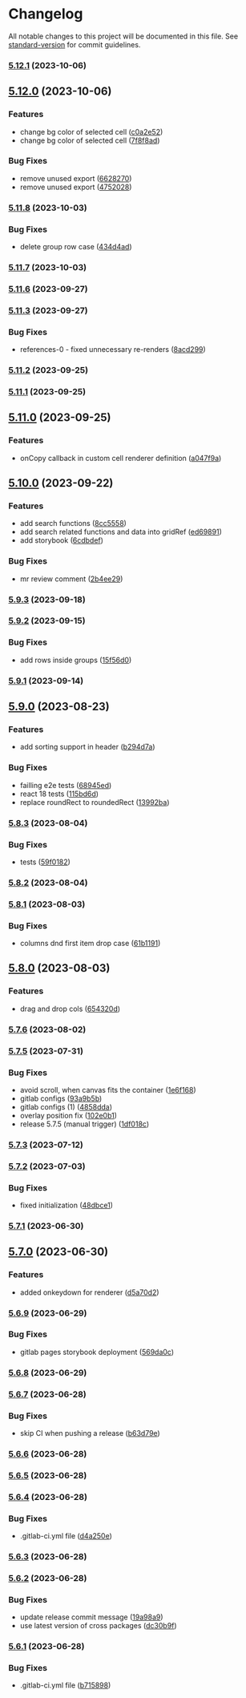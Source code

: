 # Changelog

All notable changes to this project will be documented in this file. See [standard-version](https://github.com/conventional-changelog/standard-version) for commit guidelines.

### [5.12.1](https://gitlab.workfront.tech/maestro/glide-data-grid/compare/v5.12.0...v5.12.1) (2023-10-06)

## [5.12.0](https://gitlab.workfront.tech/maestro/glide-data-grid/compare/v5.11.8...v5.12.0) (2023-10-06)


### Features

* change bg color of selected cell ([c0a2e52](https://gitlab.workfront.tech/maestro/glide-data-grid/commit/c0a2e5282d1f3187180ab128683f52d3e3c62897))
* change bg color of selected cell ([7f8f8ad](https://gitlab.workfront.tech/maestro/glide-data-grid/commit/7f8f8ad4037be896da7b44ecee8868176d0d81e5))


### Bug Fixes

* remove unused export ([6628270](https://gitlab.workfront.tech/maestro/glide-data-grid/commit/662827063d8d9c6b79cae9879c1f0c3e3f1092ac))
* remove unused export ([4752028](https://gitlab.workfront.tech/maestro/glide-data-grid/commit/4752028493204ebc59a9625c662e6b793e802f21))

### [5.11.8](https://gitlab.workfront.tech/maestro/glide-data-grid/compare/v5.11.7...v5.11.8) (2023-10-03)


### Bug Fixes

* delete group row case ([434d4ad](https://gitlab.workfront.tech/maestro/glide-data-grid/commit/434d4ad3063bc79cecc84f362d008df4066a64aa))

### [5.11.7](https://gitlab.workfront.tech/maestro/glide-data-grid/compare/v5.11.4...v5.11.7) (2023-10-03)

### [5.11.6](https://gitlab.workfront.tech/maestro/glide-data-grid/compare/v5.11.3...v5.11.4) (2023-09-27)

### [5.11.3](https://gitlab.workfront.tech/maestro/glide-data-grid/compare/v5.11.2...v5.11.3) (2023-09-27)

### Bug Fixes

- references-0 - fixed unnecessary re-renders ([8acd299](https://gitlab.workfront.tech/maestro/glide-data-grid/commit/8acd2992539208229e243d3259b10810f74a8e3e))

### [5.11.2](https://gitlab.workfront.tech/maestro/glide-data-grid/compare/v5.11.1...v5.11.2) (2023-09-25)

### [5.11.1](https://gitlab.workfront.tech/maestro/glide-data-grid/compare/v5.11.0...v5.11.1) (2023-09-25)

## [5.11.0](https://gitlab.workfront.tech/maestro/glide-data-grid/compare/v5.10.0...v5.11.0) (2023-09-25)

### Features

- onCopy callback in custom cell renderer definition ([a047f9a](https://gitlab.workfront.tech/maestro/glide-data-grid/commit/a047f9a85d2df1c7a2d7dcea3ce4a13d9607da18))

## [5.10.0](https://gitlab.workfront.tech/maestro/glide-data-grid/compare/v5.9.3...v5.10.0) (2023-09-22)

### Features

- add search functions ([8cc5558](https://gitlab.workfront.tech/maestro/glide-data-grid/commit/8cc5558f2bc973e7e87386f0f38a3c1eabd1d88d))
- add search related functions and data into gridRef ([ed69891](https://gitlab.workfront.tech/maestro/glide-data-grid/commit/ed698912683dc22c235426ba0ebf2fa84787dab2))
- add storybook ([6cdbdef](https://gitlab.workfront.tech/maestro/glide-data-grid/commit/6cdbdef62c61f60dcf5cf13db4a61a3e055717c3))

### Bug Fixes

- mr review comment ([2b4ee29](https://gitlab.workfront.tech/maestro/glide-data-grid/commit/2b4ee29c050e710a9e72e36aab757c0ae570ef88))

### [5.9.3](https://gitlab.workfront.tech/maestro/glide-data-grid/compare/v5.9.2...v5.9.3) (2023-09-18)

### [5.9.2](https://gitlab.workfront.tech/maestro/glide-data-grid/compare/v5.9.1...v5.9.2) (2023-09-15)

### Bug Fixes

- add rows inside groups ([15f56d0](https://gitlab.workfront.tech/maestro/glide-data-grid/commit/15f56d098a667574b395fe38e9ac36a0c1f02e2e))

### [5.9.1](https://gitlab.workfront.tech/maestro/glide-data-grid/compare/v5.9.0...v5.9.1) (2023-09-14)

## [5.9.0](https://gitlab.workfront.tech/maestro/glide-data-grid/compare/v5.8.3...v5.9.0) (2023-08-23)

### Features

- add sorting support in header ([b294d7a](https://gitlab.workfront.tech/maestro/glide-data-grid/commit/b294d7a80c401b83af0533743d873c8b2260fa4c))

### Bug Fixes

- failling e2e tests ([68945ed](https://gitlab.workfront.tech/maestro/glide-data-grid/commit/68945ed7defa6b7b9eb1f7351d9eb1b221e8763b))
- react 18 tests ([115bd6d](https://gitlab.workfront.tech/maestro/glide-data-grid/commit/115bd6d9dc9d8b0291bccfab97e1abecdcc45d50))
- replace roundRect to roundedRect ([13992ba](https://gitlab.workfront.tech/maestro/glide-data-grid/commit/13992bab541b3496b5459386ce8ad3d56dfd70ee))

### [5.8.3](https://gitlab.workfront.tech/maestro/glide-data-grid/compare/v5.8.2...v5.8.3) (2023-08-04)

### Bug Fixes

- tests ([59f0182](https://gitlab.workfront.tech/maestro/glide-data-grid/commit/59f0182b1acdaa34c48311f4f80cb434ecb0206b))

### [5.8.2](https://gitlab.workfront.tech/maestro/glide-data-grid/compare/v5.8.1...v5.8.2) (2023-08-04)

### [5.8.1](https://gitlab.workfront.tech/maestro/glide-data-grid/compare/v5.8.0...v5.8.1) (2023-08-03)

### Bug Fixes

- columns dnd first item drop case ([61b1191](https://gitlab.workfront.tech/maestro/glide-data-grid/commit/61b11919dcdedca8cb1de055ea32b23e6dd69f08))

## [5.8.0](https://gitlab.workfront.tech/maestro/glide-data-grid/compare/v5.7.6...v5.8.0) (2023-08-03)

### Features

- drag and drop cols ([654320d](https://gitlab.workfront.tech/maestro/glide-data-grid/commit/654320d35efa8841b339e0f8021f757283c96dde))

### [5.7.6](https://gitlab.workfront.tech/maestro/glide-data-grid/compare/v5.7.5...v5.7.6) (2023-08-02)

### [5.7.5](https://gitlab.workfront.tech/maestro/glide-data-grid/compare/v5.7.3...v5.7.5) (2023-07-31)

### Bug Fixes

- avoid scroll, when canvas fits the container ([1e6f168](https://gitlab.workfront.tech/maestro/glide-data-grid/commit/1e6f168dbbbfe4a6d9fc94dca6154d2306ebcacb))
- gitlab configs ([93a9b5b](https://gitlab.workfront.tech/maestro/glide-data-grid/commit/93a9b5bc9496ac4cd75a3d3b099c13524c2c4d28))
- gitlab configs (1) ([4858dda](https://gitlab.workfront.tech/maestro/glide-data-grid/commit/4858ddab4465a987e90849ac42c9dcdccb131e7b))
- overlay position fix ([102e0b1](https://gitlab.workfront.tech/maestro/glide-data-grid/commit/102e0b14a5dbe994bcef189839d001735616d64d))
- release 5.7.5 (manual trigger) ([1df018c](https://gitlab.workfront.tech/maestro/glide-data-grid/commit/1df018c276a2869a4b9b60f64ca602b774bd3996))

### [5.7.3](https://gitlab.workfront.tech/maestro/glide-data-grid/compare/v5.7.2...v5.7.3) (2023-07-12)

### [5.7.2](https://gitlab.workfront.tech/maestro/glide-data-grid/compare/v5.7.1...v5.7.2) (2023-07-03)

### Bug Fixes

- fixed initialization ([48dbce1](https://gitlab.workfront.tech/maestro/glide-data-grid/commit/48dbce16c25324c63d296d2f48f6e32ee46f8e10))

### [5.7.1](https://gitlab.workfront.tech/maestro/glide-data-grid/compare/v5.7.0...v5.7.1) (2023-06-30)

## [5.7.0](https://gitlab.workfront.tech/maestro/glide-data-grid/compare/v5.6.9...v5.7.0) (2023-06-30)

### Features

- added onkeydown for renderer ([d5a70d2](https://gitlab.workfront.tech/maestro/glide-data-grid/commit/d5a70d2cfbec888ce29b5ea408c4345fd3d280e5))

### [5.6.9](https://gitlab.workfront.tech/maestro/glide-data-grid/compare/v5.6.8...v5.6.9) (2023-06-29)

### Bug Fixes

- gitlab pages storybook deployment ([569da0c](https://gitlab.workfront.tech/maestro/glide-data-grid/commit/569da0c77ecea9872ef6fefb8abbf927d8857c0d))

### [5.6.8](https://gitlab.workfront.tech/maestro/glide-data-grid/compare/v5.6.7...v5.6.8) (2023-06-29)

### [5.6.7](https://gitlab.workfront.tech/maestro/glide-data-grid/compare/v5.6.6...v5.6.7) (2023-06-28)

### Bug Fixes

- skip CI when pushing a release ([b63d79e](https://gitlab.workfront.tech/maestro/glide-data-grid/commit/b63d79e07d771a661090774b4c1597a761069e9b))

### [5.6.6](https://gitlab.workfront.tech/maestro/glide-data-grid/compare/v5.6.5...v5.6.6) (2023-06-28)

### [5.6.5](https://gitlab.workfront.tech/maestro/glide-data-grid/compare/v5.6.4...v5.6.5) (2023-06-28)

### [5.6.4](https://gitlab.workfront.tech/maestro/glide-data-grid/compare/v5.6.3...v5.6.4) (2023-06-28)

### Bug Fixes

- .gitlab-ci.yml file ([d4a250e](https://gitlab.workfront.tech/maestro/glide-data-grid/commit/d4a250e1466180e9509ab4b868c9c0142db5d5ef))

### [5.6.3](https://gitlab.workfront.tech/maestro/glide-data-grid/compare/v5.6.2...v5.6.3) (2023-06-28)

### [5.6.2](https://gitlab.workfront.tech/maestro/glide-data-grid/compare/v5.6.1...v5.6.2) (2023-06-28)

### Bug Fixes

- update release commit message ([19a98a9](https://gitlab.workfront.tech/maestro/glide-data-grid/commit/19a98a98836de5de615c8cdd5437fb63db770e64))
- use latest version of cross packages ([dc30b9f](https://gitlab.workfront.tech/maestro/glide-data-grid/commit/dc30b9f6b578f9a5d0f82ac33047ee73154ce505))

### [5.6.1](https://gitlab.workfront.tech/maestro/glide-data-grid/compare/v5.5.9...v5.6.1) (2023-06-28)

### Bug Fixes

- .gitlab-ci.yml file ([b715898](https://gitlab.workfront.tech/maestro/glide-data-grid/commit/b7158984ed1c393c07a54e1a2da392363607461a))
